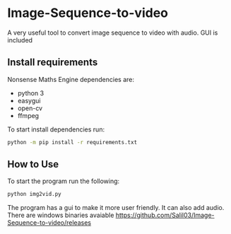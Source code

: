 # Image-Sequence-to-video
A very useful tool to convert image sequence to video with audio. GUI is included

## Install requirements

Nonsense Maths Engine dependencies are:
* python 3
* easygui
* open-cv
* ffmpeg

To start install dependencies run:
```sh
python -m pip install -r requirements.txt
```

## How to Use
To start the program run the following:
```sh
python img2vid.py
```

The program has a gui to make it more user friendly.
It can also add audio.
There are windows binaries avaiable https://github.com/Salil03/Image-Sequence-to-video/releases
